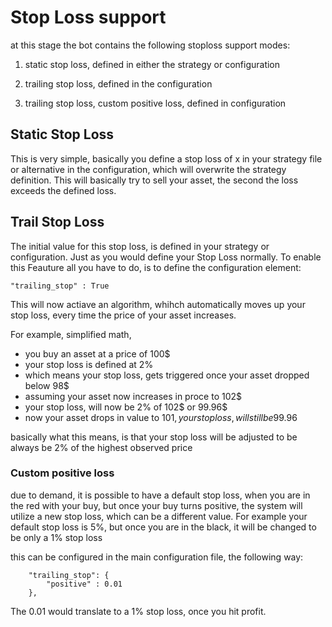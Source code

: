 # Stop Loss support

at this stage the bot contains the following stoploss support modes:

1. static stop loss, defined in either the strategy or configuration

2. trailing stop loss, defined in the configuration

3. trailing stop loss, custom positive loss, defined in configuration

## Static Stop Loss

This is very simple, basically you define a stop loss of x in your strategy file or alternative in the configuration, which
will overwrite the strategy definition. This will basically try to sell your asset, the second the loss exceeds the defined loss.

## Trail Stop Loss

The initial value for this stop loss, is defined in your strategy or configuration. Just as you would define your Stop Loss normally.
To enable this Feauture all you have to do, is to define the configuration element:

```
"trailing_stop" : True
```
This will now actiave an algorithm, whihch automatically moves up your stop loss, every time the price of your asset increases.

For example, simplified math,

* you buy an asset at a price of 100$
* your stop loss is defined at 2%
* which means your stop loss, gets triggered once your asset dropped below 98$
* assuming your asset now increases in proce to 102$
* your stop loss, will now be 2% of 102$ or 99.96$
* now your asset drops in value to 101$, your stop loss, will still be 99.96$

basically what this means, is that your stop loss will be adjusted to be always be 2% of the highest observed price

### Custom positive loss

due to demand, it is possible to have a default stop loss, when you are in the red with your buy, but once your buy turns positive,
the system will utilize a new stop loss, which can be a different value. For example your default stop loss is 5%, but once you are in the
black, it will be changed to be only a 1% stop loss

this can be configured in the main configuration file, the following way:

```
    "trailing_stop": {
        "positive" : 0.01
    },
```
The 0.01 would translate to a 1% stop loss, once you hit profit.
